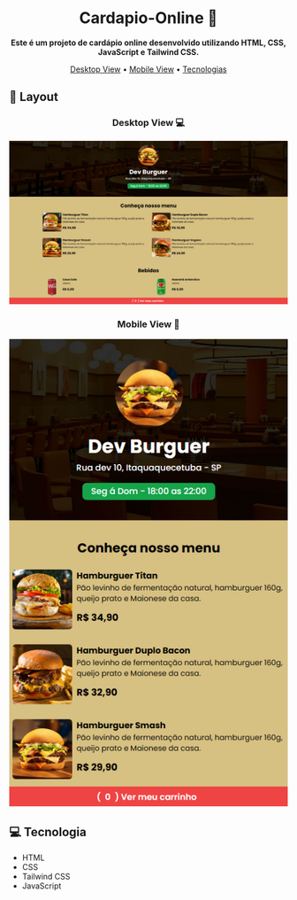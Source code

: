 <h1 align="center" style="font-weight: bold;">Cardapio-Online 🍔</h1>

<p align="center">
    <b>Este é um projeto de cardápio online desenvolvido utilizando HTML, CSS, JavaScript e Tailwind CSS.</b>
</p>

<p align="center">
    <a href="#desktop">Desktop View</a> •
    <a href="#mobile">Mobile View</a> •
    <a href="#technologies">Tecnologias</a> 
</p>

<h2 id="layout">🎨 Layout</h2>

<div align="center">
    <h3 align="center" id="desktop" style="font-weight: bold;">Desktop View 💻</h3>
    <img src="./assets/Desktop-view.PNG" alt="Image Example" width="1000px">
    <h3 align="center" id="mobile" style="font-weight: bold;">Mobile View 📱</h3>
    <img src="./assets/Mobile-View.PNG" alt="Image Example" >

</div>

<h2 id="technologies">💻 Tecnologia</h2>

- HTML
- CSS
- Tailwind CSS
- JavaScript
